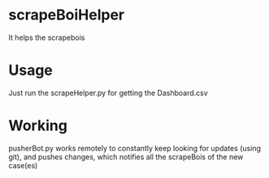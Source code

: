 # scrapeBoiHelper
It helps the scrapebois

# Usage
Just run the scrapeHelper.py for getting the Dashboard.csv

# Working
pusherBot.py works remotely to constantly keep looking for updates (using git), and pushes changes, which notifies all the scrapeBois of the new case(es)
